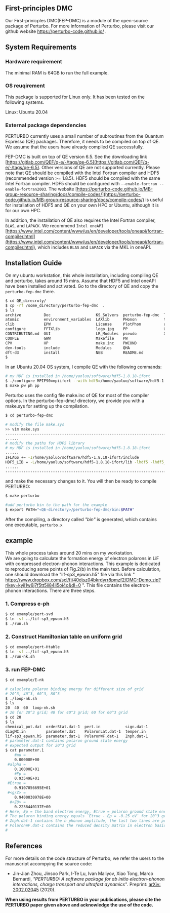 ## First-principles DMC
 
Our First-prinicples DMC(FEP-DMC) is a module of the open-source package of Perturbo. For more information of Perturbo, please visit our github website https://perturbo-code.github.io/ . 

## System Requirements
### Hardware requirement 
The minimal RAM is 64GB to run the full example. 
### OS reuqirement 
This package is supported for Linux only. It has been tested on the following systems. 

Linux: Ubuntu 20.04

### External package dependencies 
PERTURBO currently uses a small number of subroutines from the Quantum Espresso (QE) packages. Therefore, it needs to be compiled on top of QE. We assume that the users have already compiled QE successfully.

FEP-DMC is built on top of QE version 6.5. See the downloading link [https://gitlab.com/QEF/q-e/-/tags/qe-6.5](https://gitlab.com/QEF/q-e/-/tags/qe-6.5). Other versions of QE are not supported currently. Please note that QE should be compiled with the Intel Fortran compiler and HDF5 (recommended version >= 1.8.5). HDF5 should be compiled with the same Intel Fortran compiler. HDF5 should be configured with `--enable-fortran --enable-fortran2003`. The website [https://perturbo-code.github.io/MB-group-resource-sharing/docs/compile-codes/](https://perturbo-code.github.io/MB-group-resource-sharing/docs/compile-codes/) is useful for installation of HDF5 and QE on your own HPC or Ubuntu, although it is for our own HPC.

In addition, the installation of QE also requires the Intel Fortran compiler, `BLAS`, and `LAPACK`. We recommend `Intel oneAPI` [https://www.intel.com/content/www/us/en/developer/tools/oneapi/fortran-compiler.html](https://www.intel.com/content/www/us/en/developer/tools/oneapi/fortran-compiler.html), which includes `BLAS` and `LAPACK` via the MKL in oneAPI.
 

## Installation Guide 
On my ubuntu workstation, this whole installation, including compiling QE and perturbo, takes around 15 mins. 
Assume that HDF5 and Intel oneAPI have been installed and activated.
Go to the directory of QE and copy the `perturbo-fep-dmc` there.
```bash 
$ cd QE_direcroty/
$ cp -rf /some_directory/perturbo-fep-dmc  .
$ ls 
archive          Doc                    KS_Solvers  perturbo-fep-dmc  TDDFPT
atomic           environment_variables  LAXlib      PHonon            test-suite
clib             EPW                    License     PlotPhon          upftools
configure        FFTXlib                logo.jpg    PP                UtilXlib
CONTRIBUTING.md  GUI                    LR_Modules  pseudo            XSpectra
COUPLE           GWW                    Makefile    PW
CPV              HP                     make.inc    PWCOND
dev-tools        include                Modules     QHA
dft-d3           install                NEB         README.md
$

```


In an Ubuntu 20.04 OS system, I compile QE with the following commands:
```bash
# my HDF is installed in /home/yaoluo/software/hdf5-1.8.18-ifort
$ ./configure MPIF90=mpiifort --with-hdf5=/home/yaoluo/software/hdf5-1.8.18-ifort
$ make pw ph pp 
```

Perturbo uses the config file make.inc of QE for most of the compiler options.
In the perturbo-fep-dmc/ directory, we provide you with a make.sys for setting up the compilation.

```bash
$ cd perturbo-fep-dmc

# modify the file make.sys
>> vim make.sys
------------------------------------------------------------------------------------------
......
# modify the paths for HDF5 library
# my HDF is installed in /home/yaoluo/software/hdf5-1.8.18-ifort
......
IFLAGS += -I/home/yaoluo/software/hdf5-1.8.18-ifort/include
HDF5_LIB = -L/home/yaoluo/software/hdf5-1.8.18-ifort/lib -lhdf5 -lhdf5_fortran
......
------------------------------------------------------------------------------------------
```

and make the necessary changes to it. You will then be ready to compile PERTURBO:

```bash
$ make perturbo 

#add perturbo bin to the path for the example
$ export PATH="<QE-directory>/perturbo-fep-dmc/bin:$PATH"
```

After the compiling, a directory called _"bin"_ is generated, which contains one executable, `perturbo.x`

## example 
This whole process takes around 20 mins on my workstation.  
We are going to calculate the formation energy of electron polarons in LiF with compressed electron-phonon interactions.
This example is dedicated to reproducing some points of Fig.2(b) in the main text.
Before calculation, one should download the "lif-sp3_epwan.h5" file via this link " https://www.dropbox.com/scl/fi/40djsz04bkrdyrr8pmzf2/DMC-Demo.zip?rlkey=kyil1w6j7f5tt5ii84ii5oi4o&dl=0 ". 
This file contains the electron-phonon interactions. 
There are three steps.
### 1. Compress e-ph 
```bash 
$ cd example/pert-svd
$ ln -sf ../lif-sp3_epwan.h5
$ ./run.sh 
```
### 2. Construct Hamiltonian table on uniform grid
```bash 
$ cd example/pert-Htable
$ ln -sf ../lif-sp3_epwan.h5
$ ./run-nk.sh 
```
### 3. run FEP-DMC
```bash 
$ cd example/E-nk

# caluclate polaron binding energy for different size of grid 
# 20^3, 40^3, 60^3, 80^3 
$ ./loop-nk.sh
$ ls 
20  40  60  loop-nk.sh
# 20 for 20^3 grid; 40 for 40^3 grid; 60 for 60^3 grid
$ cd 20 
$ ls 
chemical_pot.dat  orderStat.dat-1  pert.in           sign.dat-1
diagMC.in         parameter.dat    PolaronLat.dat-1  temper.in
lif-sp3_epwan.h5  parameter.dat-1  PolaronWF.dat-1   Znph.dat-1
# parameter.dat-1 contains polaron ground state energy 
# expected output for 20^3 grid 
$ cat parameter.1
    #mu = 
    0.00000E+00
 #alpha = 
    0.10000E+01
    #Ep = 
    0.93549E+01
 #Etrue = 
    0.9107056695E+01
 #<g/Z> = 
    0.9400030978E+00
  #<Z0> = 
    0.2238440137E+00
# Here, Ep = the band electron energy, Etrue = polaron ground state energy; 
# The polaron binding energy equals `Etrue - Ep = -0.25 eV` for 20^3 grid. 
# Znph.dat-1 contains the n phonon amplitude, the last two lines are polaron ground state energy 
# PolaronWF.dat-1 contains the reduced density matrix in electron basis 
# 
```


## References

For more details on the code structure of Perturbo, we refer the users to the manuscript accompying the source code: 

- Jin-Jian Zhou, Jinsoo Park, I-Te Lu, Ivan Maliyov, Xiao Tong, Marco Bernardi, <i>"PERTURBO: A software package for ab initio electron-phonon interactions, charge transport and ultrafast dynamics"</i>. Preprint: <a href="https://arxiv.org/abs/2002.02045" target="_blank"> arXiv: 2002.02045</a> (2020).

**When using results from PERTURBO in your publications, please cite the PERTURBO paper given above and acknowledge the use of the code.**
